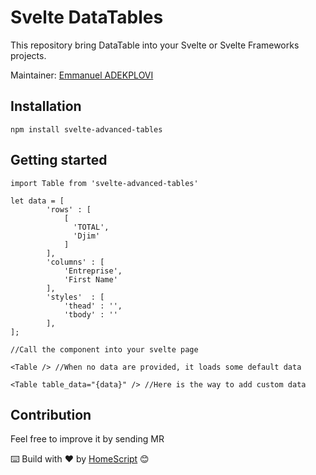 
# Svelte DataTables

This repository bring DataTable into your Svelte or Svelte Frameworks
projects.

Maintainer: [Emmanuel ADEKPLOVI](https://github.com/manutheblacker)

Installation
------------

    npm install svelte-advanced-tables



Getting started
---------------

    import Table from 'svelte-advanced-tables'
    
    let data = [
            'rows' : [
                [
                  'TOTAL',
                  'Djim'
                ]
            ], 
            'columns' : [
                'Entreprise',
                'First Name'
            ],
            'styles'  : [
                'thead' : '',
                'tbody' : ''
            ],
    ];
    
    //Call the component into your svelte page
    
    <Table /> //When no data are provided, it loads some default data
    
    <Table table_data="{data}" /> //Here is the way to add custom data
  
   
## Contribution

Feel free to improve it by sending MR

⌨️ Build with ❤️ by [HomeScript](https://github.com/homescriptone) 😊

